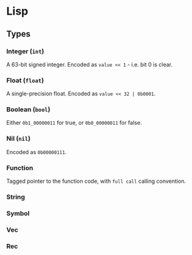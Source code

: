 # Lisp

## Types

### Integer (`int`)

A 63-bit signed integer. Encoded as `value << 1` - i.e. bit 0 is clear.

### Float (`float`)

A single-precision float. Encoded as `value << 32 | 0b0001`.

### Boolean (`bool`)

Either `0b1_00000011` for true, or `0b0_00000011` for false.

### Nil (`nil`)

Encoded as `0b00000111`.

### Function

Tagged pointer to the function code, with `full call` calling convention.

### String

### Symbol

### Vec

### Rec
